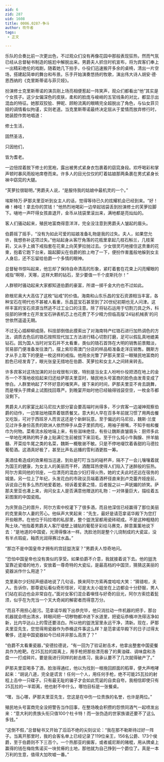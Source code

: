```yaml
---
aid: 6
zid: 287
uid: 1608
title: 0006.0287-争斗
author: 吹牛者
tags: 
 - 正文

---
```




  乐队的合奏比前一次更出色，不过观众们没有再像花园中那般表现狂热，然而气氛已经从总督秘书制造的尴尬中解脱出来。男爵夫人抓住时机宣布，将为宾客们奉上一出精彩绝伦的戏剧，随着她几下拍手，仆役们迅速搬开多余的桌椅，清出一片空场，搭建起简单的舞台和布景。乐手开始演奏悠扬的牧歌，演出伟大诗人胡安·德·恩西纳的《克里斯蒂诺与菲贝娅》。

  扮演修士克里斯蒂诺的演员刚上场亮相便惹起一阵笑声，观众们都看出“他”其实是个女孩子。这少女偏深色的皮肤，柔和的脸庞与峻峭的五官线条的对比，都显示出混血的特征。她那双狡狯、狎昵、顾盼流离的眼睛完全超脱出了角色，与仙女菲贝娅的调情看似拘谨，实则老道。当克里斯蒂诺最终决定屈从于爱情而放弃修行时，她装腔作势地唱道：

  修士生活，

  固然圣洁，

  只因他们，

  皆为耆老。

  一边忸捏着脱下修士的宽袍，露出被男式紧身衣包裹着的窈窕身段。欢呼喝彩和掌声顿时暴风雨般地席卷而来。许多人的目光仅仅的盯着姑娘那两条裹在男式紧身长袜中窈窕的大腿。

  “芙萝拉很聪明，”男爵夫人说，“是服侍我的姑娘中最机灵的一个。”

  埃斯特万·萨那夫里亚听到女主人的话，觉得等待已久的炫耀机会已经到来。“好！棒！棒哇！拿去你的赏钱！”他热烈地喝彩一边举起钱袋丢到扮演修士的芙萝拉脚下。嗵地一声吓得女孩直退开，金币从钱袋里滚出来，满地都是亮灿灿的。

  客人们骚动起来，殖民地富商得意洋洋，完全没注意到男爵夫人皱起的眉头。

  伯爵摇了摇手，“没有为如此可爱的姑娘准备礼物是我的过失。夫人，如果您允许，我想弥补这项过失。”他站起身从客厅角落的花瓶里拿起几枝石斛兰，几枝茉莉，又从手上摘下戒指套在花束上向芙萝拉抛过去。少女很灵巧地接住这贵重的花束，抱着它跑下台来，踮起脚尖在伯爵的脸上吻了一下，便扮作害羞般地躲到女主人身后，还不忘留给伯爵一个多情的眼神。

  总督秘书惊叫起来，他忘却了保持自命清高的形象，紧盯着套在花束上闪亮耀眼的戒指“啊呀，天哪，这样大颗的钻石，至少要值一千个皮斯托尔！”

  人群顿时骚动起来大家都知道伯爵的豪富，所谓一掷千金大约也不过如此。

  欧根尼奥大大高估了这枚“钻戒”的价值。海南和山东乐昌的宝石资源相当丰富，各种宝石在明代也不甚被人看重，乐昌蓝宝石甚至到了20世纪初期也无人问津。这样丰富的宝石资源当然逃不过工业口的注意。除了将钻石运用于切割刀具之外，科技部的钟博士在开发宝石钟表机芯上也花费了不少精力但临高版‘24钻机械表’的问世依然遥遥无期。

  不过无心插柳柳成荫，科技部倒借此摸索出了对海南特产红锆石进行加热调色的方法，调质去色后的锆石按照现代加工方法进行精心切割打磨，足可以假乱真地媲美钻石。因为国人当时对宝石并不太看重，类似的锆石首饰在大明的销售前景黯淡，贸易部门便准备发往澳门，摆上紫珍斋澳门分店的样品柜准备走洋庄销售。魏斯方才从手上取下的便是一枚这样的戒指。他用余光瞥了萨那夫里亚一眼殖民地富商的脸色已经发青了，眼光张皇无措地在伯爵、芙萝拉和女主人之间转来转去。

  许多宾客对这场加演的对台戏很有兴致，特别是当女主人吩咐仆役把洒在地上的金币一个不落地收拾起来归还给萨那夫里亚时，殖民地头号富商的脸色由发青变成了惨白。人群里响起了不怀好意的嗤笑声。接下来的时间，萨那夫里亚不肯去跳舞，而是埋头于牌桌上试图找回尊严。到晚宴开始时他已经输得钱袋空空，一枚金币都没剩下。

  男爵夫人的家宴比起马尼拉大部分宴会要高端时尚得多，不少宾客一边凝神观察伯爵的动作，一边笨拙地摆弄着银质餐叉。意大利人早在百多年前就习惯了用两齿餐叉吃饭，可对于西班牙人而言这还是个新鲜玩意。至于偏远的马尼拉，魏斯·兰度见过许多身份高贵的欧洲人依然伸手从盘子里抓肉吃，用袖子擦嘴，不知手帕和餐巾为何物。菜肴流水般地端上来，有些滋味绝佳，有些让魏斯直皱眉头：厨师多此一举地在烤熟的鸭子身上贴满它生前被拔下来羽毛。至于什么炖小牛胸腺、拌羊脑髓、芹菜烩牛尾之类的名菜，魏斯一概敬谢不敏。只是不停地啜饮着香甜的马德拉葡萄酒。这酒真好极了，甚至比声名远播的雪利酒更胜一筹。

  美酒佳肴造成的效果相当迅速，到处是叮叮当当的碰杯声，隔不了一会儿嚷嚷着就为国王的健康，为女主人的美丽而干杯，酒酣耳热使得人们陷入了迷醉般的狂热。阿尔方索同他的邻座，一位漂亮的混血少妇打得火热，她的丈夫此时还远在宿务的城堡。另一位上了年纪，头发花白的市政议员端着酒杯径直来到卢克蕾齐娅座前，诉说自己有多么热烈地爱着她，倾诉着爱慕之情，后者报之以一声妩媚的娇笑。萨那夫里亚也凑上来，询问女主人是否满意他赠送的礼物：一对体量巨大，描绘着五彩图案的中国瓷瓶。

  为庆贺自己的晋升，阿尔方索中校灌下了很多酒，而且他深信已经赢得了那位美丽的克里奥尔人妻的芳心。他纵声大笑起来：“先生，最好是请范拿诺华殿下为您打开些眼界。在他位于玛拉塔的私邸里，整个盥洗室都用瓷砖砌成。不是这种粗糙的陶土块，”他指着男爵夫人客厅墙壁上铺贴的葡萄牙彩绘马赛克，醉意薰薰地说下去：“是地道的中国瓷，光滑得像冰一样。洗脸池则是整个儿烧制成的大瓷盆，没有半点瑕疵，釉质光润得赛过水晶。”

  “那岂不是中国皇帝才拥有的宫廷盥洗室？”男爵夫人惊奇地问。

  “恐怕中国皇帝也没有类似的享受。如果伯爵不介意，我就接着说下去。他的盥洗室靠近瓷墙的地方，安放着一尊奇特的大瓷坛，是最高档的中国货，猜猜这美丽的瓷器派作什么用途？”

  克里奥尔少妇轻声细语地说了几句话，换来阿尔方索再度哈哈大笑：“猜错啦，夫人。告诉你，那尊瓷坛看似奇形怪状，可是太太小姐坐在上边都会十分舒服，男人们站在前边也会非常自在。”面对女客们混合着嗔怪与好奇的目光，阿尔方索捻着髭须，似乎在为充当一个天大奇闻的解密者而得意万分。

  “而且不用担心脏污。范拿诺华殿下出恭完毕，他只消拉动一件机器的把手，那台机器就会喷出清水，转眼间把一切秽物都冲进下水道里，把瓷坛恭桶冲洗得洁净如新，比内华达山上的雪还要洁白。所以他的盥洗室里永远干净，清新。现在，萨那夫里亚先生，您觉得用瓷器作为恭桶这件事这么样？是范拿诺华殿下的日子过得太奢侈，还是中国瓷器如今已经并非那么高贵了？”

  “伯爵不太看重瓷器，”安德拉德说，“有一回为了验证射击术，他拿出整套中国瓷餐具作为枪靶。在25瓦拉的距离上，用手枪把那些漂亮极了的黄油碟、调味盘和汤盘一一打成碎片。要是我进行同样的射击练习，我承认要不了几次就得破产了。”

  萨那夫里亚喝多了酒，脸涨得通红，他以为找到一根挽回颜面的稻草，便大声咆哮起来：“胡说八道，完全是谎言！任何一个人，用任何手枪，绝不可能25瓦拉的射程上击中一只碟子。只有最无耻的骗子才会如此荒诞的自卖自夸。我相信即使只有25瓦拉的一半距离，他也射不中什么，哪怕目标是一张餐桌。

  “嘿，当心哪，萨那夫里亚先生，您这是在中伤一位贵族的名誉，也许是两位。”

  殖民地头号富商完全没把警告当作回事，在整场晚会积攒的怨愤同酒气一起喷发出来：“意大利的贵族头衔只值100个杜卡特！而一张伪造的世家族谱还要不了这么多钱。”

  “这倒不假，”总督秘书又开始了滔滔不绝的尖刻议论：“我在那不勒斯待过好一阵子。当离开那里时，我的会客名单上已经记录了119位亲王，156名公爵、173个侯爵，至于伯爵则不下三百个。一个热那亚的掮客，或者威尼斯的赌棍，用从牌桌上赢得的钱在梅佐焦诺买一块贫瘠的土地，那他就为自己挣到一个爵位了。真是一本万利的生意，值得大加吹嘘一番。”


